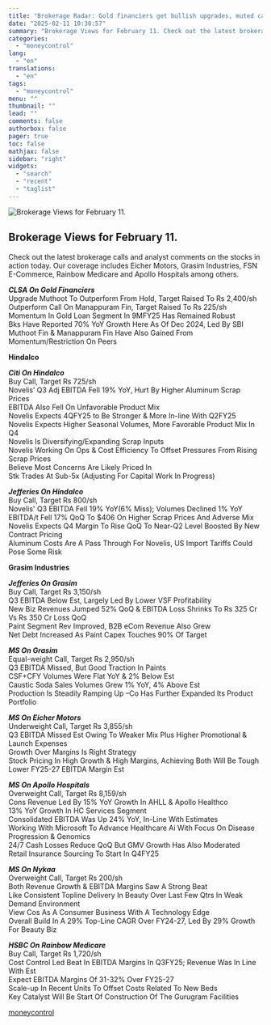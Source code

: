 ```yaml
---
title: "Brokerage Radar: Gold financiers get bullish upgrades, muted calls for Grasim, Eicher Motors"
date: "2025-02-11 10:30:57"
summary: "Brokerage Views for February 11. Check out the latest brokerage calls and analyst comments on the stocks in action today. Our coverage includes Eicher Motors, Grasim Industries, FSN E-Commerce, Rainbow Medicare and Apollo Hospitals among others.CLSA On Gold FinanciersUpgrade Muthoot To Outperform From Hold, Target Raised To Rs 2,400/shOutperform Call..."
categories:
  - "moneycontrol"
lang:
  - "en"
translations:
  - "en"
tags:
  - "moneycontrol"
menu: ""
thumbnail: ""
lead: ""
comments: false
authorbox: false
pager: true
toc: false
mathjax: false
sidebar: "right"
widgets:
  - "search"
  - "recent"
  - "taglist"
---
```


![Brokerage Views for February 11.](//stat1.moneycontrol.com/mcnews//images/grey_bg.gif "Brokerage Views for February 11.")

Brokerage Views for February 11.
--------------------------------

 

Check out the latest brokerage calls and analyst comments on the stocks in action today. Our coverage includes Eicher Motors, Grasim Industries, FSN E-Commerce, Rainbow Medicare and Apollo Hospitals among others.

***CLSA On Gold Financiers***  
Upgrade Muthoot To Outperform From Hold, Target Raised To Rs 2,400/sh  
Outperform Call On Manappuram Fin, Target Raised To Rs 225/sh  
Momentum In Gold Loan Segment In 9MFY25 Has Remained Robust  
Bks Have Reported 70% YoY Growth Here As Of Dec 2024, Led By SBI  
Muthoot Fin & Manappuram Fin Have Also Gained From Momentum/Restriction On Peers

**Hindalco**

***Citi On Hindalco***  
Buy Call, Target Rs 725/sh  
Novelis’ Q3 Adj EBITDA Fell 19% YoY, Hurt By Higher Aluminum Scrap Prices  
EBITDA Also Fell On Unfavorable Product Mix  
Novelis Expects 4QFY25 to Be Stronger & More In-line With Q2FY25  
Novelis Expects Higher Seasonal Volumes, More Favorable Product Mix In Q4  
Novelis Is Diversifying/Expanding Scrap Inputs  
Novelis Working On Ops & Cost Efficiency To Offset Pressures From Rising Scrap Prices  
Believe Most Concerns Are Likely Priced In  
Stk Trades At Sub-5x (Adjusting For Capital Work In Progress)

***Jefferies On Hindalco***  
Buy Call, Target Rs 800/sh  
Novelis' Q3 EBITDA Fell 19% YoY(6% Miss); Volumes Declined 1% YoY  
EBITDA/t Fell 17% QoQ To $406 On Higher Scrap Prices And Adverse Mix  
Novelis Expects Q4 Margin To Rise QoQ To Near-Q2 Level Boosted By New Contract Pricing  
Aluminum Costs Are A Pass Through For Novelis, US Import Tariffs Could Pose Some Risk

**Grasim Industries**

***Jefferies On Grasim***  
Buy Call, Target Rs 3,150/sh  
Q3 EBITDA Below Est, Largely Led By Lower VSF Profitability  
New Biz Revenues Jumped 52% QoQ & EBITDA Loss Shrinks To Rs 325 Cr Vs Rs 350 Cr Loss QoQ  
Paint Segment Rev Improved, B2B eCom Revenue Also Grew  
Net Debt Increased As Paint Capex Touches 90% Of Target

***MS On Grasim***  
Equal-weight Call, Target Rs 2,950/sh  
Q3 EBITDA Missed, But Good Traction In Paints  
CSF+CFY Volumes Were Flat YoY & 2% Below Est  
Caustic Soda Sales Volumes Grew 1% YoY, 4% Above Est  
Production Is Steadily Ramping Up –Co Has Further Expanded Its Product Portfolio

***MS On Eicher Motors***  
Underweight Call, Target Rs 3,855/sh  
Q3 EBITDA Missed Est Owing To Weaker Mix Plus Higher Promotional & Launch Expenses  
Growth Over Margins Is Right Strategy  
Stock Pricing In High Growth & High Margins, Achieving Both Will Be Tough  
Lower FY25-27 EBITDA Margin Est

***MS On Apollo Hospitals***  
Overweight Call, Target Rs 8,159/sh  
Cons Revenue Led By 15% YoY Growth In AHLL & Apollo Healthco  
13% YoY Growth In HC Services Segment  
Consolidated EBITDA Was Up 24% YoY, In-Line With Estimates  
Working With Microsoft To Advance Healthcare Ai With Focus On Disease Progression & Genomics  
24/7 Cash Losses Reduce QoQ But GMV Growth Has Also Moderated  
Retail Insurance Sourcing To Start In Q4FY25

***MS On Nykaa***  
Overweight Call, Target Rs 200/sh  
Both Revenue Growth & EBITDA Margins Saw A Strong Beat  
Like Consistent Topline Delivery In Beauty Over Last Few Qtrs In Weak Demand Environment  
View Cos As A Consumer Business With A Technology Edge  
Overall Build In A 29% Top-Line CAGR Over FY24-27, Led By 29% Growth For Beauty Biz

***HSBC On Rainbow Medicare***  
Buy Call, Target Rs 1,720/sh  
Cost Control Led Beat In EBITDA Margins In Q3FY25; Revenue Was In Line With Est  
Expect EBITDA Margins Of 31-32% Over FY25-27  
Scale-up In Recent Units To Offset Costs Related To New Beds  
Key Catalyst Will Be Start Of Construction Of The Gurugram Facilities

[moneycontrol](https://www.moneycontrol.com/news/business/markets/brokerage-radar-gold-financiers-get-bullish-upgrades-muted-calls-for-grasim-eicher-motors-12936378.html)

